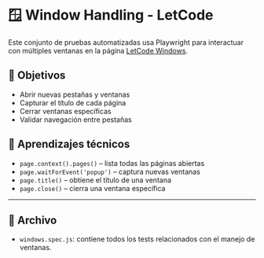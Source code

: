 # 🪟 Window Handling - LetCode

Este conjunto de pruebas automatizadas usa Playwright para interactuar con múltiples ventanas en la página [LetCode Windows](https://letcode.in/windows).

## 🧪 Objetivos

- Abrir nuevas pestañas y ventanas
- Capturar el título de cada página
- Cerrar ventanas específicas
- Validar navegación entre pestañas

## 🚀 Aprendizajes técnicos

- `page.context().pages()` – lista todas las páginas abiertas
- `page.waitForEvent('popup')` – captura nuevas ventanas
- `page.title()` – obtiene el título de una ventana
- `page.close()` – cierra una ventana específica

---

## 📁 Archivo
- `windows.spec.js`: contiene todos los tests relacionados con el manejo de ventanas.
